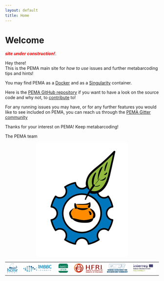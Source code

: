 ```yaml
---
layout: default
title: Home
---
```


# Welcome



<span style="color:red">***site under construction!***</span>.



<p class="message">
  Hey there! <br>
  This is the PEMA main site for <i>how to use</i> issues and further metabarcoding tips and hints!
</p>


You may find PEMA as a [Docker](https://hub.docker.com/r/hariszaf/pema) and as a [Singularity](https://singularity-hub.org/collections/2295) container.

Here is the [PEMA GitHub repository](https://github.com/hariszaf/pema) if you want to have a look on the source code and why not, to [contribute](https://github.com/hariszaf/pema/blob/master/CONTRIBUTING.md) to!

For any running issues you may have, or for any further features you would like to see included on PEMA, you can reach us through the [PEMA Gitter community](https://gitter.im/pema-helpdesk/community#)

Thanks for your interest on PEMA!
Keep metabarcoding!

The PEMA team

<p align="center">
<img src="public/pema_logo.png" alt="drawing" style="width:300px;"/>
</p>


<table><tr>
  <td><a href="https://https://www.hcmr.gr/en/"><img src="public/hcmr.png" alt="Drawing" style="width: 50px;"/> </td>
  <td><img src="public/imbbc_logo.png" alt="Drawing" style="width: 150px;"/> </td>
  <td><img src="public/lab42open.png" width="60" />
  <td><img src="public/hfri.png" width="140" />
  <td><img src="public/gsrt.png" width="100" />
  <td><img src="public/Acronym_Environment_RECONNECT-4_1.jpg" width="120" />
</tr></table>